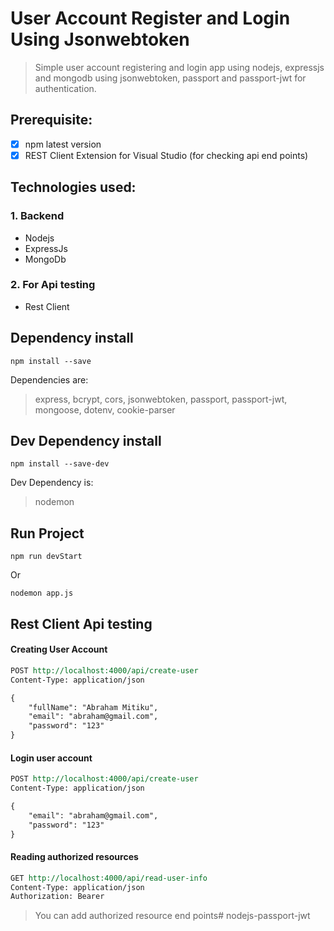 # User Account Register and Login Using Jsonwebtoken
> Simple user account registering and login app using nodejs, expressjs and mongodb using jsonwebtoken, passport and passport-jwt for authentication.

## Prerequisite:
- [x] npm latest version
- [x] REST Client Extension for Visual Studio (for checking api end points)

## Technologies used:
### 1. Backend
- Nodejs
- ExpressJs
- MongoDb
### 2. For Api testing
- Rest Client

## Dependency install
```
npm install --save
```
Dependencies are:
> express, bcrypt, cors, jsonwebtoken, passport, passport-jwt, mongoose, dotenv, cookie-parser

## Dev Dependency install
```
npm install --save-dev
```
Dev Dependency is:
> nodemon

## Run Project
```
npm run devStart
```
Or
```
nodemon app.js
```

## Rest Client Api testing
#### Creating User Account
```rest
POST http://localhost:4000/api/create-user
Content-Type: application/json

{
    "fullName": "Abraham Mitiku",
    "email": "abraham@gmail.com",
    "password": "123"
}
```
#### Login user account
```rest
POST http://localhost:4000/api/create-user
Content-Type: application/json

{
    "email": "abraham@gmail.com",
    "password": "123"
}
```

#### Reading authorized resources
```rest
GET http://localhost:4000/api/read-user-info
Content-Type: application/json
Authorization: Bearer
```
> You can add authorized resource end points#   n o d e j s - p a s s p o r t - j w t  
 